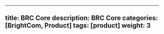 ---
title: BRC Core
description: BRC Core
categories: [BrightCom, Product]
tags: [product]
weight: 3
----
